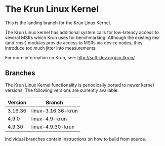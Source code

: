 The Krun Linux Kernel
=====================

This is the landing branch for the Krun Linux Kernel.

The Krun Linux kernel has additional system calls for low-latency access to
several MSRs which Krun uses for benchmarking. Although the existing msr (and
rmsr) modules provide access to MSRs via device nodes, they introduce too much
jitter into measurements.

For more information on Krun, see:
http://soft-dev.org/src/krun/

Branches
--------

The Krun Linux Kernel functionality is periodically ported to newer kernel
versions. The following versions are currently available:


Version   | Branch
--------- | ------------------
3.16.36   | linux-3.16.36-krun
4.9.0     | linux-4.9-krun
4.9.30    | linux-4.9.30-krun


Individual branches contain instructions on how to build from source.
